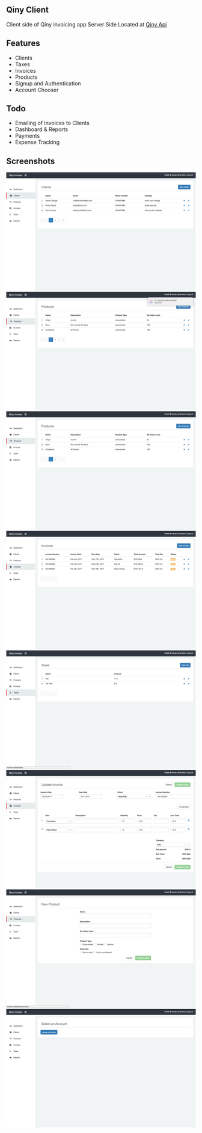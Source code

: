 ## Qiny Client
Client side of Qiny invoicing app
Server Side Located at [Qiny Api](https://github.com/selasiehanson/qiny_api) 

## Features
* Clients
* Taxes
* Invoices
* Products
* Signup and Authentication
* Account Chooser

## Todo
* Emailing of invoices to Clients
* Dashboard & Reports
* Payments
* Expense Tracking

## Screenshots
![One](https://github.com/selasiehanson/qiny_client/blob/master/sc_1.png)
![One](https://github.com/selasiehanson/qiny_client/blob/master/sc_2.png)
![One](https://github.com/selasiehanson/qiny_client/blob/master/sc_3.png)
![One](https://github.com/selasiehanson/qiny_client/blob/master/sc_4.png)
![One](https://github.com/selasiehanson/qiny_client/blob/master/sc_5.png)
![One](https://github.com/selasiehanson/qiny_client/blob/master/sc_6.png)
![One](https://github.com/selasiehanson/qiny_client/blob/master/sc_7.png)
![One](https://github.com/selasiehanson/qiny_client/blob/master/sc_8.png)


